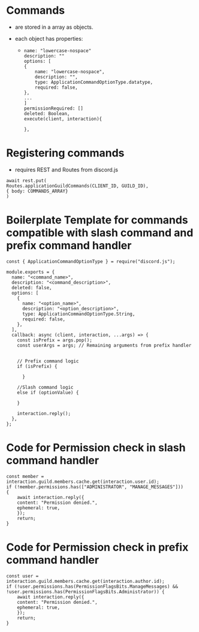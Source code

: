 # Commands

- are stored in a array as objects.
- each object has properties:

  - ```
    name: "lowercase-nospace"
    description: ""
    options: [
    {
        name: "lowercase-nospace",
        description: "",
        type: ApplicationCommandOptionType.datatype,
        required: false,
    },
    ...
    ]
    permissionRequired: []
    deleted: Boolean,
    execute(client, interaction){

    },
    ```

# Registering commands

- requires REST and Routes from discord.js

```
await rest.put(
Routes.applicationGuildCommands(CLIENT_ID, GUILD_ID),
{ body: COMMANDS_ARRAY}
)
```

# Boilerplate Template for commands compatible with slash command and prefix command handler

```
const { ApplicationCommandOptionType } = require("discord.js");

module.exports = {
  name: "<command_name>",
  description: "<command_description>",
  deleted: false,
  options: [
    {
      name: "<option_name>",
      description: "<option_description>",
      type: ApplicationCommandOptionType.String,
      required: false,
    },
  ],
  callback: async (client, interaction, ...args) => {
    const isPrefix = args.pop();
    const userArgs = args; // Remaining arguments from prefix handler


    // Prefix command logic
    if (isPrefix) {

      }

    //Slash command logic
    else if (optionValue) {

    }

    interaction.reply();
  },
};
```

# Code for Permission check in slash command handler

```
const member = interaction.guild.members.cache.get(interaction.user.id);
if (!member.permissions.has(["ADMINISTRATOR", "MANAGE_MESSAGES"]))
{
    await interaction.reply({
    content: "Permission denied.",
    ephemeral: true,
    });
    return;
}
```

# Code for Permission check in prefix command handler

```
const user = interaction.guild.members.cache.get(interaction.author.id);
if (!user.permissions.has(PermissionFlagsBits.ManageMessages) && !user.permissions.has(PermissionFlagsBits.Administrator)) {
    await interaction.reply({
    content: "Permission denied.",
    ephemeral: true,
    });
    return;
}
```
